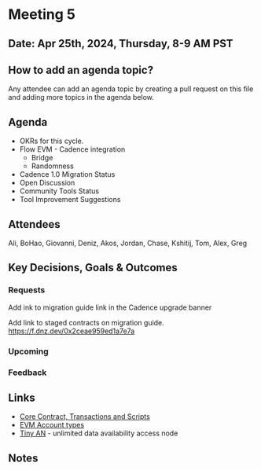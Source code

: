 # Meeting 5

## Date: Apr 25th, 2024, Thursday, 8-9 AM PST

## How to add an agenda topic?
Any attendee can add an agenda topic by creating a pull request on this file and adding more topics in the agenda below.

## Agenda
* OKRs for this cycle.
* Flow EVM - Cadence integration
  * Bridge
  * Randomness
* Cadence 1.0 Migration Status
* Open Discussion
* Community Tools Status
* Tool Improvement Suggestions
  
## Attendees 
Ali, BoHao, Giovanni, Deniz, Akos, Jordan, Chase, Kshitij, Tom, Alex, Greg

## Key Decisions, Goals & Outcomes 
### Requests
Add ink to migration guide link in the Cadence upgrade banner 

Add link to staged contracts on migration guide.
https://f.dnz.dev/0x2ceae959ed1a7e7a


### Upcoming


### Feedback


## Links
 - [Core Contract, Transactions and Scripts](https://github.com/onflow/flow-core-contracts/tree/stable-cadence/transactions)
 - [EVM Account types](https://ethereum.org/en/developers/docs/accounts/)
 - [Tiny AN](https://github.com/onflow/tinyan) - unlimited data availability access node


## Notes
